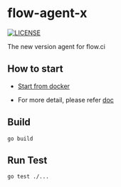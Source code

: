 flow-agent-x
============

[![LICENSE](https://img.shields.io/github/license/pingcap/tidb.svg)](https://github.com/pingcap/tidb/blob/master/LICENSE)  

The new version agent for flow.ci

## How to start

- [Start from docker](https://github.com/FlowCI/docker)

- For more detail, please refer [doc](https://github.com/flowci/docs)

## Build

```
go build
```

## Run Test

`go test ./...`